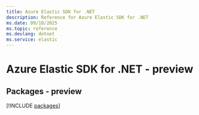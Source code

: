 ```yaml
---
title: Azure Elastic SDK for .NET
description: Reference for Azure Elastic SDK for .NET
ms.date: 09/10/2025
ms.topic: reference
ms.devlang: dotnet
ms.service: elastic
---
```

# Azure Elastic SDK for .NET - preview
## Packages - preview
[!INCLUDE [packages](elastic-index.md)]